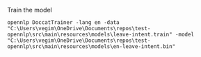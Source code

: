 Train the model

```opennlp DoccatTrainer -lang en -data "C:\Users\vegim\OneDrive\Documents\repos\test-opennlp\src\main\resources\models\leave-intent.train" -model "C:\Users\vegim\OneDrive\Documents\repos\test-opennlp\src\main\resources\models\en-leave-intent.bin" ```